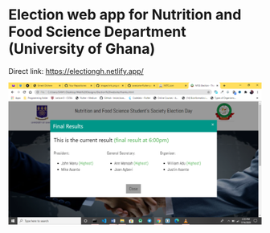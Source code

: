 # Election web app for Nutrition and Food Science Department (University of Ghana)

Direct link: https://electiongh.netlify.app/

![alt text](https://github.com/Samjay1/images/blob/master/election.png) 
